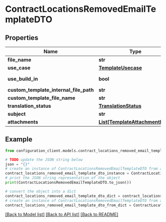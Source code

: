 # ContractLocationsRemovedEmailTemplateDTO


## Properties

Name | Type | Description | Notes
------------ | ------------- | ------------- | -------------
**file_name** | **str** |  | [optional] 
**use_case** | [**TemplateUsecase**](TemplateUsecase.md) |  | [optional] 
**use_build_in** | **bool** |  | [optional] [readonly] 
**custom_template_internal_file_path** | **str** |  | [optional] 
**custom_template_file_name** | **str** |  | [optional] 
**translation_status** | [**TranslationStatus**](TranslationStatus.md) |  | [optional] 
**subject** | **str** |  | [optional] 
**attachments** | [**List[TemplateAttachmentDTO]**](TemplateAttachmentDTO.md) |  | [optional] 

## Example

```python
from configuration_client.models.contract_locations_removed_email_template_dto import ContractLocationsRemovedEmailTemplateDTO

# TODO update the JSON string below
json = "{}"
# create an instance of ContractLocationsRemovedEmailTemplateDTO from a JSON string
contract_locations_removed_email_template_dto_instance = ContractLocationsRemovedEmailTemplateDTO.from_json(json)
# print the JSON string representation of the object
print(ContractLocationsRemovedEmailTemplateDTO.to_json())

# convert the object into a dict
contract_locations_removed_email_template_dto_dict = contract_locations_removed_email_template_dto_instance.to_dict()
# create an instance of ContractLocationsRemovedEmailTemplateDTO from a dict
contract_locations_removed_email_template_dto_from_dict = ContractLocationsRemovedEmailTemplateDTO.from_dict(contract_locations_removed_email_template_dto_dict)
```
[[Back to Model list]](../README.md#documentation-for-models) [[Back to API list]](../README.md#documentation-for-api-endpoints) [[Back to README]](../README.md)



